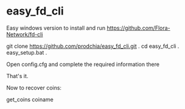 # easy_fd_cli

Easy windows version to install and run  https://github.com/Flora-Network/fd-cli

git clone https://github.com/prodchia/easy_fd_cli.git .
cd easy_fd_cli .
easy_setup.bat .

Open config.cfg and complete the required information there

That's it.

Now to recover coins:

get_coins coiname
